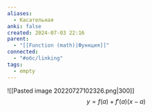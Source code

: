 ```yaml
---
aliases:
  - Касательная
anki: false
created: 2024-07-03 22:16
parent:
  - "[[Function (math)|Функция]]"
connected:
  - "#обс/linking"
tags:
  - empty
---
```




![[Pasted image 20220727102326.png|300]]  
$$y = f(a) + f'(a)(x-a)$$

